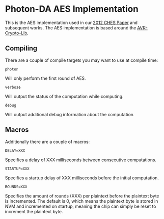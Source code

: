 Photon-DA AES Implementation
============================

This is the AES implementation used in our [2012 CHES Paper](http://nedos.net/ches2012.pdf) and subsequent works. The AES implementation is based around the [AVR-Crypto-Lib](http://www.das-labor.org/wiki/AVR-Crypto-Lib).

Compiling
---------

There are a couple of compile targets you may want to use at compile time:

    photon

Will only perform the first round of AES.

    verbose

Will output the status of the computation while computing.

    debug

Will output additional debug information about the computation.

Macros
------

Additionally there are a couple of macros:

    DELAY=XXX

Specifies a delay of XXX milliseconds between consecutive computations.

    STARTUP=XXX

Specifies a startup delay of XXX milliseconds before the initial computation.

    ROUNDS=XXX

Specifies the amount of rounds (XXX) per plaintext before the plaintext byte is incremented. The default is 0, which means the plaintext byte is stored in NVM and incremented on startup, meaning the chip can simply be reset to increment the plaintext byte.

